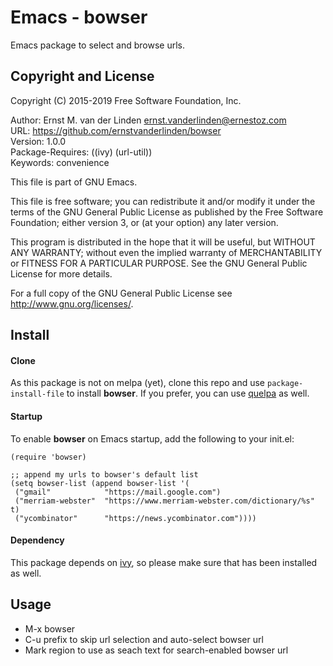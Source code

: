 Emacs - bowser
==============
Emacs package to select and browse urls.

Copyright and License
---------------------
Copyright (C) 2015-2019  Free Software Foundation, Inc.

Author: Ernst M. van der Linden <ernst.vanderlinden@ernestoz.com> \
URL: https://github.com/ernstvanderlinden/bowser \
Version: 1.0.0 \
Package-Requires: ((ivy) (url-util)) \
Keywords: convenience

This file is part of GNU Emacs.

This file is free software; you can redistribute it and/or modify
it under the terms of the GNU General Public License as published by
the Free Software Foundation; either version 3, or (at your option)
any later version.

This program is distributed in the hope that it will be useful,
but WITHOUT ANY WARRANTY; without even the implied warranty of
MERCHANTABILITY or FITNESS FOR A PARTICULAR PURPOSE.  See the
GNU General Public License for more details.

For a full copy of the GNU General Public License
see <http://www.gnu.org/licenses/>.

Install
-------
#### Clone
As this package is not on melpa (yet), clone this repo and use ```package-install-file``` to install **bowser**. If you prefer, you can use [quelpa](https://github.com/quelpa/quelpa) as well.

#### Startup
To enable **bowser** on Emacs startup, add the following to your init.el:

```elisp
(require 'bowser)

;; append my urls to bowser's default list
(setq bowser-list (append bowser-list '(
 ("gmail"            "https://mail.google.com")
 ("merriam-webster"  "https://www.merriam-webster.com/dictionary/%s" t)
 ("ycombinator"      "https://news.ycombinator.com"))))
```

#### Dependency
This package depends on [ivy](https://melpa.org/#/ivy), so please make sure that has been installed as well.

Usage
-----
- M-x bowser
- C-u prefix to skip url selection and auto-select bowser url
- Mark region to use as seach text for search-enabled bowser url
